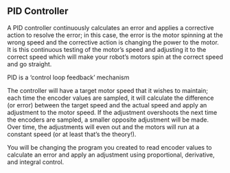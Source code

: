 ## PID Controller

A PID controller continuously calculates an error and applies a corrective action to resolve the error; in this case, the error is the motor spinning at the wrong speed and the corrective action is changing the power to the motor. It is this continuous testing of the motor’s speed and adjusting it to the correct speed which will make your robot’s motors spin at the correct speed and go straight. 

PID is a ‘control loop feedback’ mechanism

The controller will have a target motor speed that it wishes to maintain; each time the encoder values are sampled, it will calculate the difference (or error) between the target speed and the actual speed and apply an adjustment to the motor speed. If the adjustment overshoots the next time the encoders are sampled, a smaller opposite adjustment will be made. Over time, the adjustments will even out and the motors will run at a constant speed (or at least that’s the theory!).

You will be changing the program you created to read encoder values to calculate an error and apply an adjustment using proportional, derivative, and integral control.
